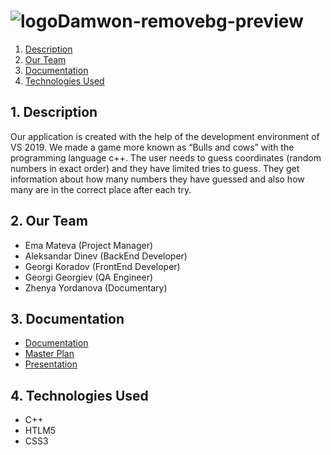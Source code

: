 # ![logoDamwon-removebg-preview](https://user-images.githubusercontent.com/58329141/104249349-eed76d80-5473-11eb-821d-ecc0ea594277.png)

1. [Description](#desc)
2. [Our Team](#team)
3. [Documentation](#documentation)
4. [Technologies Used](#technologies)

<a name="desc"></a>
## 1. Description
Our application is created with the help of the development environment of VS 2019. We made a game more known as “Bulls and cows” with the programming language c++. The user needs to guess coordinates (random numbers in exact order) and they have limited tries to guess. They get information about how many numbers they have guessed and also how many are in the correct place after each try.
<a name="team"></a>
## 2. Our Team
- Ema Mateva (Project Manager)
- Aleksandar Dinev (BackEnd Developer)
- Georgi Koradov (FrontEnd Developer)
- Georgi Georgiev (QA Engineer)
- Zhenya Yordanova (Documentary)

<a name="documentation"></a>
## 3. Documentation
* [Documentation](https://codingburgas-my.sharepoint.com/:w:/g/personal/emmateva18_codingburgas_bg/EUIEaxfoIR1AoCMC8E7u4IkBxT4r1oHaHuYMGRcySBId3w?rtime=8WCRTc-22Eg)
* [Master Plan](https://codingburgas-my.sharepoint.com/:w:/g/personal/emmateva18_codingburgas_bg/EXB_1UvwkHZDuAD_yxGqeNoBlSOLPofqsyfKhv-FPbac1A?e=61gLVn)
* [Presentation]()

<a name="technologies"></a>
## 4. Technologies Used
* C++
* HTLM5
* CSS3